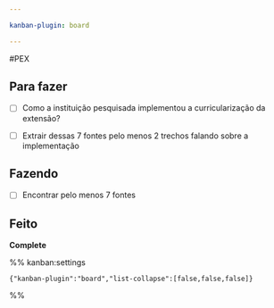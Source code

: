 ```yaml
---

kanban-plugin: board

---
```

#PEX 
## Para fazer

- [ ] Como a instituição pesquisada implementou a curricularização da extensão?
- [ ] Extrair dessas 7 fontes pelo menos 2 trechos falando sobre a implementação


## Fazendo

- [ ] Encontrar pelo menos 7 fontes


## Feito

**Complete**




%% kanban:settings
```
{"kanban-plugin":"board","list-collapse":[false,false,false]}
```
%%